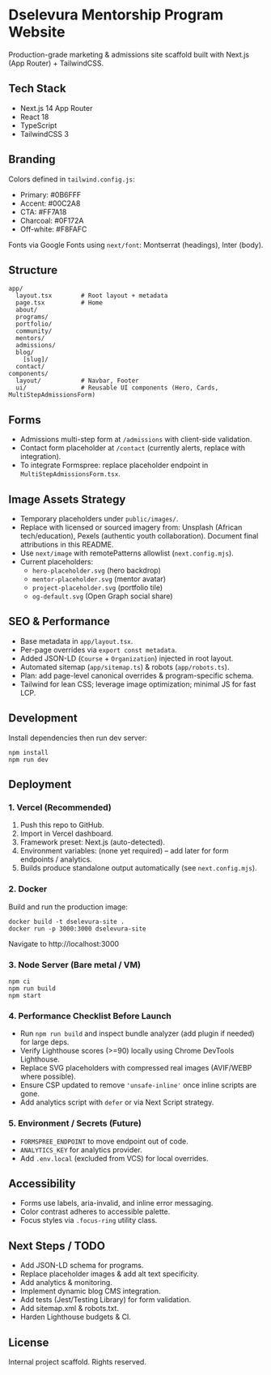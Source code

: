 # Dselevura Mentorship Program Website

Production-grade marketing & admissions site scaffold built with Next.js (App Router) + TailwindCSS.

## Tech Stack
- Next.js 14 App Router
- React 18
- TypeScript
- TailwindCSS 3

## Branding
Colors defined in `tailwind.config.js`:
- Primary: #0B6FFF
- Accent: #00C2A8
- CTA: #FF7A18
- Charcoal: #0F172A
- Off-white: #F8FAFC

Fonts via Google Fonts using `next/font`: Montserrat (headings), Inter (body).

## Structure
```
app/
  layout.tsx        # Root layout + metadata
  page.tsx          # Home
  about/
  programs/
  portfolio/
  community/
  mentors/
  admissions/
  blog/
    [slug]/
  contact/
components/
  layout/           # Navbar, Footer
  ui/               # Reusable UI components (Hero, Cards, MultiStepAdmissionsForm)
```

## Forms
- Admissions multi-step form at `/admissions` with client-side validation.
- Contact form placeholder at `/contact` (currently alerts, replace with integration).
- To integrate Formspree: replace placeholder endpoint in `MultiStepAdmissionsForm.tsx`.

## Image Assets Strategy
- Temporary placeholders under `public/images/`.
- Replace with licensed or sourced imagery from: Unsplash (African tech/education), Pexels (authentic youth collaboration). Document final attributions in this README.
- Use `next/image` with remotePatterns allowlist (`next.config.mjs`).
- Current placeholders:
  - `hero-placeholder.svg` (hero backdrop)
  - `mentor-placeholder.svg` (mentor avatar)
  - `project-placeholder.svg` (portfolio tile)
  - `og-default.svg` (Open Graph social share)

## SEO & Performance
- Base metadata in `app/layout.tsx`.
- Per-page overrides via `export const metadata`.
- Added JSON-LD (`Course` + `Organization`) injected in root layout.
- Automated sitemap (`app/sitemap.ts`) & robots (`app/robots.ts`).
- Plan: add page-level canonical overrides & program-specific schema.
- Tailwind for lean CSS; leverage image optimization; minimal JS for fast LCP.

## Development
Install dependencies then run dev server:
```
npm install
npm run dev
```

## Deployment

### 1. Vercel (Recommended)
1. Push this repo to GitHub.
2. Import in Vercel dashboard.
3. Framework preset: Next.js (auto-detected).
4. Environment variables: (none yet required) – add later for form endpoints / analytics.
5. Builds produce standalone output automatically (see `next.config.mjs`).

### 2. Docker
Build and run the production image:
```
docker build -t dselevura-site .
docker run -p 3000:3000 dselevura-site
```
Navigate to http://localhost:3000

### 3. Node Server (Bare metal / VM)
```
npm ci
npm run build
npm start
```

### 4. Performance Checklist Before Launch
- Run `npm run build` and inspect bundle analyzer (add plugin if needed) for large deps.
- Verify Lighthouse scores (>=90) locally using Chrome DevTools Lighthouse.
- Replace SVG placeholders with compressed real images (AVIF/WEBP where possible).
- Ensure CSP updated to remove `'unsafe-inline'` once inline scripts are gone.
- Add analytics script with `defer` or via Next Script strategy.

### 5. Environment / Secrets (Future)
- `FORMSPREE_ENDPOINT` to move endpoint out of code.
- `ANALYTICS_KEY` for analytics provider.
- Add `.env.local` (excluded from VCS) for local overrides.

## Accessibility
- Forms use labels, aria-invalid, and inline error messaging.
- Color contrast adheres to accessible palette.
- Focus styles via `.focus-ring` utility class.

## Next Steps / TODO
- Add JSON-LD schema for programs.
- Replace placeholder images & add alt text specificity.
- Add analytics & monitoring.
- Implement dynamic blog CMS integration.
- Add tests (Jest/Testing Library) for form validation.
- Add sitemap.xml & robots.txt.
- Harden Lighthouse budgets & CI.

## License
Internal project scaffold. Rights reserved.
